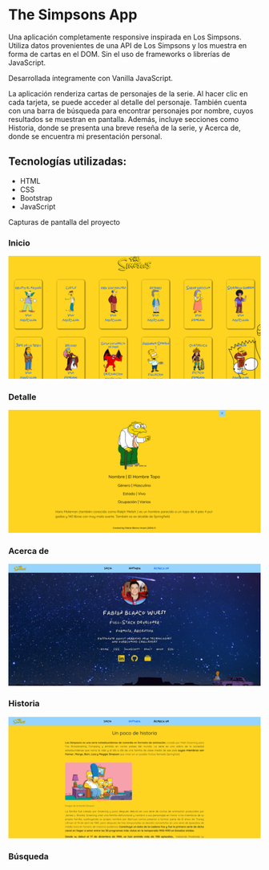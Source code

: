 <h1>The Simpsons App</h1>

<p>Una aplicación completamente responsive inspirada en Los Simpsons. Utiliza datos provenientes de una API de Los Simpsons y los muestra en forma de cartas en el DOM. Sin el uso de frameworks o librerías de JavaScript.</p>
    
<p>Desarrollada íntegramente con Vanilla JavaScript.</p>
    
<p>La aplicación renderiza cartas de personajes de la serie. Al hacer clic en cada tarjeta, se puede acceder al detalle del personaje. También cuenta con una barra de búsqueda para encontrar personajes por nombre, cuyos resultados se muestran en pantalla. Además, incluye secciones como Historia, donde se presenta una breve reseña de la serie, y Acerca de, donde se encuentra mi presentación personal.</p>

<h2>Tecnologías utilizadas:</h2>

<ul>
  <li>HTML</li>
  <li>CSS</li>
  <li>Bootstrap</li>
  <li>JavaScript</li>
</ul>

<span>Capturas de pantalla del proyecto</span>

<h3>Inicio</h3>
<img src="assets/img/Captura de pantalla 2024-04-30 042641.png" alt="Captura de pantalla del proyecto">
<h3>Detalle</h3>
<img src="assets/img/Captura de pantalla 2024-06-05 141223.png" alt="Captura de pantalla del proyecto">
<h3>Acerca de</h3>
<img src="assets/img/Captura de pantalla 2024-04-30 042906.png" alt="Captura de pantalla del proyecto">
<h3>Historia</h3>
<img src="assets/img/Captura de pantalla 2024-06-06 034804.png" alt="Captura de pantalla del proyecto">
<h3>Búsqueda</h3>
<img src="assets//img/Captura de pantalla 2024-06-15 102824.png" alt="Captura de pantalla del proyecto>
